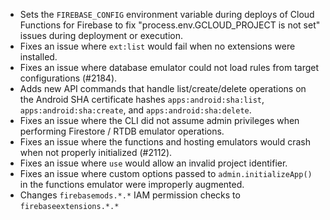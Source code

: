 - Sets the `FIREBASE_CONFIG` environment variable during deploys of Cloud Functions for Firebase to fix "process.env.GCLOUD_PROJECT is not set" issues during deployment or execution.
- Fixes an issue where `ext:list` would fail when no extensions were installed.
- Fixes an issue where database emulator could not load rules from target configurations (#2184).
- Adds new API commands that handle list/create/delete operations on the Android SHA certificate hashes `apps:android:sha:list`, `apps:android:sha:create`, and `apps:android:sha:delete`.
- Fixes an issue where the CLI did not assume admin privileges when performing Firestore / RTDB emulator operations.
- Fixes an issue where the functions and hosting emulators would crash when not properly initialized (#2112).
- Fixes an issue where `use` would allow an invalid project identifier.
- Fixes an issue where custom options passed to `admin.initializeApp()` in the functions emulator were improperly augmented.
- Changes `firebasemods.*.*` IAM permission checks to `firebaseextensions.*.*`
